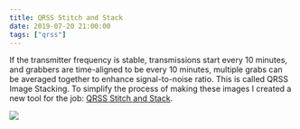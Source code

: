 ```yaml
---
title: QRSS Stitch and Stack
date: 2019-07-20 21:00:00
tags: ["qrss"]
---
```




If the transmitter frequency is stable, transmissions start every 10 minutes, and grabbers are time-aligned to be every 10 minutes, multiple grabs can be averaged together to enhance signal-to-noise ratio. This is called QRSS Image Stacking. To simplify the process of making these images I created a new tool for the job: [QRSS Stitch and Stack](https://github.com/swharden/QRSS-Stich-and-Stack).

<div class="text-center">

![](https://swharden.com/static/2019/07/20/qrss-stitch-and-stack-screenshot.jpg)

</div>